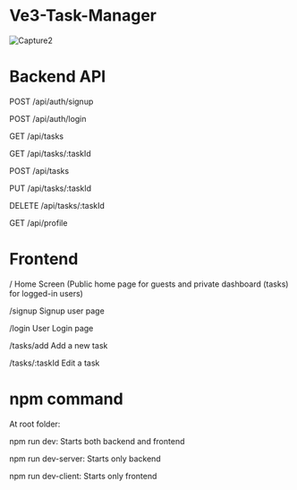 # Ve3-Task-Manager

![Capture2](https://github.com/Risihikesh/Ve3-Task-Manager/assets/78144182/7685f4d5-bbea-4d1d-8593-e0a5de1e60f7)

# Backend API

 POST     /api/auth/signup  
 
 POST     /api/auth/login
 
 GET      /api/tasks
 
 GET      /api/tasks/:taskId
 
 POST     /api/tasks
 
 PUT      /api/tasks/:taskId
 
 DELETE   /api/tasks/:taskId
 
 GET      /api/profile

 # Frontend 
 /                 Home Screen (Public home page for guests and private dashboard (tasks) for logged-in users)
 
 /signup           Signup user page
 
 /login            User Login page
 
 /tasks/add        Add a new task
 
 /tasks/:taskId    Edit a task

 # npm command
 
 At root folder:

npm run dev: Starts both backend and frontend

npm run dev-server: Starts only backend

npm run dev-client: Starts only frontend

